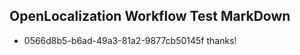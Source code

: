 ## OpenLocalization Workflow Test MarkDown
* 0566d8b5-b6ad-49a3-81a2-9877cb50145f 
thanks!<!--HONumber=Mar16_HO2-->
